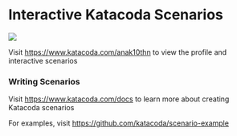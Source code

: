 # Interactive Katacoda Scenarios

[![](http://shields.katacoda.com/katacoda/anak10thn/count.svg)](https://www.katacoda.com/anak10thn "Get your profile on Katacoda.com")

Visit https://www.katacoda.com/anak10thn to view the profile and interactive scenarios

### Writing Scenarios
Visit https://www.katacoda.com/docs to learn more about creating Katacoda scenarios

For examples, visit https://github.com/katacoda/scenario-example
